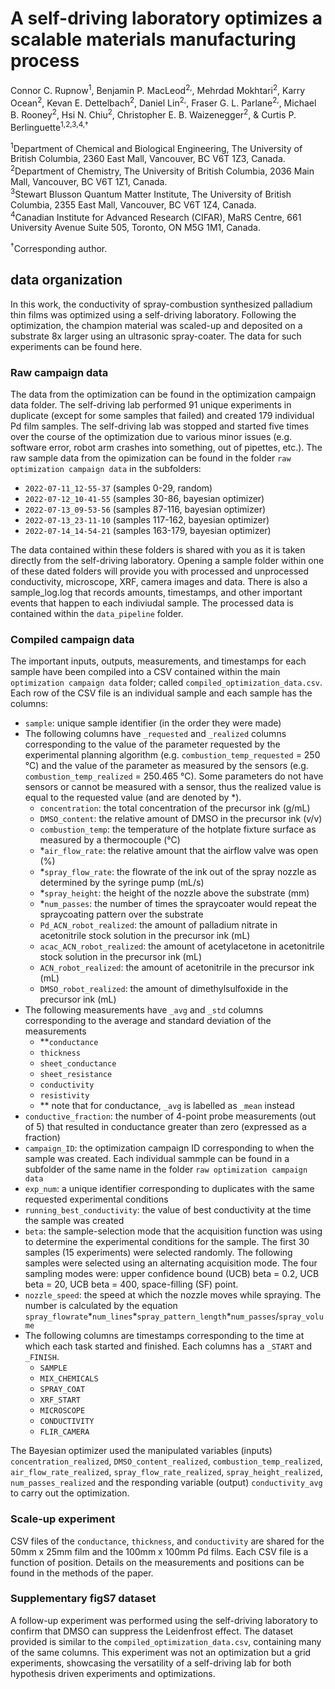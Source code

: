 # A self-driving laboratory optimizes a scalable materials manufacturing process
Connor C. Rupnow<sup>1</sup>, Benjamin P. MacLeod<sup>2,</sup>, Mehrdad Mokhtari<sup>2</sup>, Karry Ocean<sup>2</sup>, Kevan E. Dettelbach<sup>2</sup>,     Daniel Lin<sup>2,</sup>, Fraser G. L. Parlane<sup>2,</sup>, Michael B. Rooney<sup>2</sup>, Hsi N. Chiu<sup>2</sup>, Christopher E. B. Waizenegger<sup>2</sup>,  & Curtis P. Berlinguette<sup>1,2,3,4,†</sup>

<sup>1</sup>Department of Chemical and Biological Engineering, The University of British Columbia, 2360 East Mall, Vancouver, BC V6T 1Z3, Canada. \
<sup>2</sup>Department of Chemistry, The University of British Columbia, 2036 Main Mall, Vancouver, BC V6T 1Z1, Canada. \
<sup>3</sup>Stewart Blusson Quantum Matter Institute, The University of British Columbia, 2355 East Mall, Vancouver, BC V6T 1Z4, Canada. \
<sup>4</sup>Canadian Institute for Advanced Research (CIFAR), MaRS Centre, 661 University Avenue Suite 505, Toronto, ON M5G 1M1, Canada.
  
<sup>†</sup>Corresponding author.

## data organization

In this work, the conductivity of spray-combustion synthesized palladium thin films was optimized using a self-driving laboratory. Following the optimization, the champion material was scaled-up and deposited on a substrate 8x larger using an ultrasonic spray-coater. The data for such experiments can be found here.

### Raw campaign data

The data from the optimization can be found in the optimization campaign data folder. The self-driving lab performed 91 unique experiments in duplicate (except for some samples that failed) and created 179 individual Pd film samples. The self-driving lab was stopped and started five times over the course of the optimization due to various minor issues (e.g. software error, robot arm crashes into something, out of pipettes, etc.). The raw sample data from the opimization can be found in the folder `raw optimization campaign data` in the subfolders:

* `2022-07-11_12-55-37` (samples 0-29, random)
* `2022-07-12_10-41-55` (samples 30-86, bayesian optimizer)
* `2022-07-13_09-53-56` (samples 87-116, bayesian optimizer)
* `2022-07-13_23-11-10` (samples 117-162, bayesian optimizer)
* `2022-07-14_14-54-21` (samples 163-179, bayesian optimizer)

The data contained within these folders is shared with you as it is taken directly from the self-driving laboratory. Opening a sample folder within one of these dated folders will provide you with processed and unprocessed conductivity, microscope, XRF, camera images and data. There is also a sample_log.log that records amounts, timestamps, and other important events that happen to each indiviudal sample. The processed data is contained within the `data_pipeline` folder.

### Compiled campaign data

The important inputs, outputs, measurements, and timestamps for each sample have been compiled into a CSV contained within the main `optimization campaign data` folder; called `compiled_optimization_data.csv`. Each row of the CSV file is an individual sample and each sample has the columns: 
* `sample`: unique sample identifier (in the order they were made)
* The following columns have `_requested` and `_realized` columns corresponding to the value of the parameter requested by the experimental planning algorithm (e.g. `combustion_temp_requested` = 250 °C) and the value of the parameter as measured by the sensors (e.g. `combustion_temp_realized` = 250.465 °C). Some parameters do not have sensors or cannot be measured with a sensor, thus the realized value is equal to the requested value (and are denoted by \*).
  * `concentration`: the total concentration of the precursor ink (g/mL)
  * `DMSO_content`: the relative amount of DMSO in the precursor ink (v/v)
  * `combustion_temp`: the temperature of the hotplate fixture surface as measured by a thermocouple (°C)
  * \*`air_flow_rate`: the relative amount that the airflow valve was open (%)
  * \*`spray_flow_rate`: the flowrate of the ink out of the spray nozzle as determined by the syringe pump (mL/s)
  * \*`spray_height`: the height of the nozzle above the substrate (mm)
  * \*`num_passes`: the number of times the spraycoater would repeat the spraycoating pattern over the substrate
  * `Pd_ACN_robot_realized`: the amount of palladium nitrate in acetonitrile stock solution in the precursor ink (mL)
  * `acac_ACN_robot_realized`: the amount of acetylacetone in acetonitrile stock solution in the precursor ink (mL)
  * `ACN_robot_realized`: the amount of acetonitrile in the precursor ink (mL)
  * `DMSO_robot_realized`: the amount of dimethylsulfoxide in the precursor ink (mL)
* The following measurements have `_avg` and `_std` columns corresponding to the average and standard deviation of the measurements
  * \**`conductance` 
  * `thickness`
  * `sheet_conductance`
  * `sheet_resistance`
  * `conductivity`
  * `resistivity`
  * \** note that for conductance, `_avg` is labelled as `_mean` instead
* `conductive_fraction`: the number of 4-point probe measurements (out of 5) that resulted in conductance greater than zero (expressed as a fraction)
* `campaign_ID`: the optimization campaign ID corresponding to when the sample was created. Each individual sammple can be found in a subfolder of the same name in the folder `raw optimization campaign data`
* `exp_num`: a unique identifier corresponding to duplicates with the same requested experimental conditions
* `running_best_conductivity`: the value of best conductivity at the time the sample was created
* `beta`: the sample-selection mode that the acquisition function was using to determine the experimental conditions for the sample. The first 30 samples (15 experiments) were selected randomly. The following samples were selected using an alternating acquisition mode. The four sampling modes were: upper confidence bound (UCB) beta = 0.2, UCB beta = 20, UCB beta = 400, space-filling (SF) point.
* `nozzle_speed`: the speed at which the nozzle moves while spraying. The number is calculated by the equation `spray_flowrate`\*`num_lines`\*`spray_pattern_length`\*`num_passes`\/`spray_volume`
* The following columns are timestamps corresponding to the time at which each task started and finished. Each columns has a `_START` and `_FINISH`.
  * `SAMPLE`
  * `MIX_CHEMICALS`
  * `SPRAY_COAT`
  * `XRF_START`
  * `MICROSCOPE`
  * `CONDUCTIVITY`
  * `FLIR_CAMERA`
  
The Bayesian optimizer used the manipulated variables (inputs) `concentration_realized`, `DMSO_content_realized`, `combustion_temp_realized`, `air_flow_rate_realized`, `spray_flow_rate_realized`, `spray_height_realized`, `num_passes_realized` and the responding variable (output) `conductivity_avg` to carry out the optimization.

### Scale-up experiment

CSV files of the `conductance`, `thickness`, and `conductivity` are shared for the 50mm x 25mm film and the 100mm x 100mm Pd films. Each CSV file is a function of position. Details on the measurements and positions can be found in the methods of the paper. 

### Supplementary figS7 dataset

A follow-up experiment was performed using the self-driving laboratory to confirm that DMSO can suppress the Leidenfrost effect. The dataset provided is similar to the `compiled_optimization_data.csv`, containing many of the same columns. This experiment was not an optimization but a grid experiments, showcasing the versatility of a self-driving lab for both hypothesis driven experiments and optimizations.
